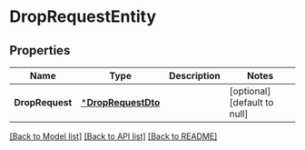 # DropRequestEntity

## Properties
Name | Type | Description | Notes
------------ | ------------- | ------------- | -------------
**DropRequest** | [***DropRequestDto**](DropRequestDTO.md) |  | [optional] [default to null]

[[Back to Model list]](../pkg/nifi/README.md#documentation-for-models) [[Back to API list]](../pkg/nifi/README.md#documentation-for-api-endpoints) [[Back to README]](../pkg/nifi/README.md)


